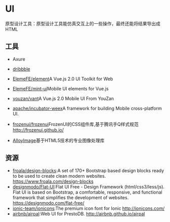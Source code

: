 # UI

原型设计工具：原型设计工具能仿真交互上的一些操作，最终还能将结果导出成 HTML 

## 工具
- Axure

- [dribbble](https://dribbble.com/)
- [ElemeFE/element](https://github.com/ElemeFE/element)A Vue.js 2.0 UI Toolkit for Web
- [ElemeFE/mint-ui](https://github.com/ElemeFE/mint-ui)Mobile UI elements for Vue.js
- [youzan/vant](https://github.com/youzan/vant)A Vue.js 2.0 Mobile UI From YouZan
- [apache/incubator-weex](https://github.com/apache/incubator-weex)A framework for building Mobile cross-platform UI.
- [frozenui/frozenui](https://github.com/frozenui/frozenui)FrozenUI的CSS组件库,基于腾讯手Q样式规范 http://frozenui.github.io/
- [AlloyImage](https://github.com/AlloyTeam/AlloyImage)基于HTML5技术的专业图像处理库

## 资源

* [froala/design-blocks](https://github.com/froala/design-blocks):A set of 170+ Bootstrap based design blocks ready to be used to create clean modern websites. https://www.froala.com/design-blocks 
* [designmodo/Flat-UI](https://github.com/designmodo/Flat-UI):Flat UI Free - Design Framework (html/css3/less/js). Flat UI is based on Bootstrap, a comfortable, responsive, and functional framework that simplifies the development of websites. https://designmodo.com/flat-free/
* [ionic-team/ionicons](https://github.com/ionic-team/ionicons):The premium icon font for Ionic http://ionicons.com/
* [airbnb/airpal](https://github.com/airbnb/airpal):Web UI for PrestoDB. http://airbnb.github.io/airpal
